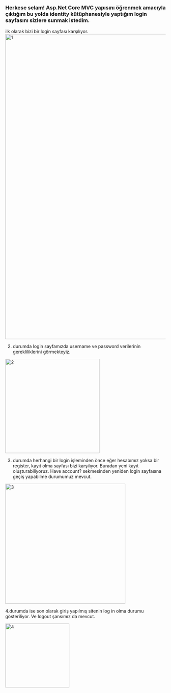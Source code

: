 ### Herkese selam! Asp.Net Core MVC yapısını öğrenmek amacıyla çıktığım bu yolda identity kütüphanesiyle yaptığım login sayfasını sizlere sunmak istedim.

ilk olarak bizi bir login sayfası karşılıyor.
<img width="958" alt="1" src="https://github.com/nidaesmer/CustomIdentity/assets/77460814/254cde45-3c3c-4152-9ca7-c33d6e6bb101">

2. durumda login sayfamızda username ve password verilerinin gerekliliklerini görmekteyiz.
<img width="296" alt="2" src="https://github.com/nidaesmer/CustomIdentity/assets/77460814/af766995-55ca-4120-86d5-e57a0e706442">

3. durumda herhangi bir login işleminden önce eğer hesabımız yoksa bir register, kayıt olma sayfası bizi karşılıyor. Buradan yeni kayıt oluşturabiliyoruz.
Have account? sekmesinden yeniden login sayfasına geçiş yapabilme durumumuz mevcut.

<img width="377" alt="3" src="https://github.com/nidaesmer/CustomIdentity/assets/77460814/77cbfc63-5b7a-42bc-8add-36dce601ec7c">


4.durumda ise son olarak giriş yapılmış sitenin log in olma durumu gösteriliyor. Ve logout şansımız da mevcut.

<img width="201" alt="4" src="https://github.com/nidaesmer/CustomIdentity/assets/77460814/db41ea54-5dc7-47e3-8eb0-1d3137b10573">


